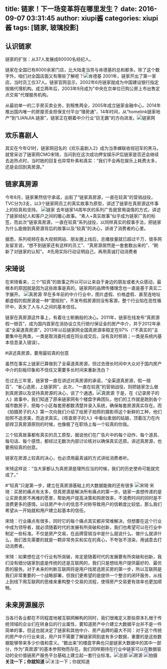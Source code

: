 title: 链家！下一场变革将在哪里发生？
date: 2016-09-07 03:31:45
author: xiupi酱
categories: xiupi酱
tags: [链家, 玻璃投影]
---
## 认识链家

链家的扩张：从37人发展成80000名经纪人。

链家在全国已有8000余家门店，比大陆麦当劳与肯德基的总和都多。除了这个数字外，咱们对全国店面又有哪些了解呢？![肯德基][1]
2001年，链家开出了第一家店，当时员工仅37人。链家官网显示，2002年6月链家就成为中国建设银行指定按揭代理机构。成立两年后，2003年9月成为"中央在京单位已购公房上市出售定点交易"代理服务机构。

从最初单一的二手房买卖业务，到租售两全，2005年成立链家金融中心，2014年推出国内唯一的房屋资金担保支付平台“理房通”，14年时间，从“homelink链家地产”到“LIANJIA.链家”，链家正在朝着中介行业“巨无霸”的方向进发。![链家网][2]
## 欢乐喜剧人
其实在今年Q1时，链家网冠名的《欢乐喜剧人2》成为当季蝉联收视冠军的黑马，就曾采访了链家网CMO宋琦，当问到在这次成功押宝娱乐IP后链家是否还会继续去追热点时，当时她的回复也异常朴素和真实：“我们不会再在娱乐上耗费太多，还是会回到真房源。”
## 链家真房源
今年8月，链家果然信守承诺，出街了“链家真房源，一直在较真”的营销战役，TVC分为3支，以3个链家网员工的真实故事为原型，讲述了链家在真房源这件事上的较真和坚持。
![链家][3]
去年链家14周年庆的系列广告就曾用温情的方式，讲述了链家经纪人和客户之间的暖心故事。“素人+真实故事”似乎成为链家广告的标签，而此次“链家真房源，一直在较真”系列战役，以同样真实的叙事手法，把链家为什么能做到真房源背后的故事以及“较真”的决心，讲进了消费者的心里。

据悉，系列视频在各大视频网站、朋友圈上线后，总播放量就已超过千万，很多网友留言说，“想不到链家还有这样的员工”、“真房源居然是一套套数出来的”、“刷新了对链家的认知”。
#先用实际行动证明自己，再用真诚打动消费者
## 宋琦说

在宋琦看来，三个“较真”的故事之所以可以让来自于身边的朋友或者大众感动，最根本的原因就是因为这些故事是真的，链家网的品牌传播理念也一直是基于真实二字展开。 
![真房源][4]
早在多年前的中介行业中，图片虚假、价格虚假、甚至连地址都虚假的假房源是一种“潜规则”，不发布假房源则没有客源，整个行业陷在恶性循环中，丢失了人与人之间的基本信任。

链家在真房源这件事上，有着壮士断腕般的决心。2011年，链家在线发布“真房源假一赔百”，成为国内首家在消协设立先行赔付保证金的房产中介，并于2012年承诺“全渠道真房源”，2013年以后链家网全国真房源率稳定在97%（“不真实的”主要集中在两类，一类是取消委托或在同业成交后，没有及时核销；一类是系统内基本信息录入错误）。

#讲述真房源，要用最较真的创意

虽然在事实上链家已算做到了全渠道真房源，但过去很长时间中大众对于国内房产中介的刻板印象和不信任又需要多长时间来重新洗白？

在过去三年里，链家曾一直在讲述对真房源的承诺，“全渠道真房源，假一赔百”、“省心选房，上链家网”，此次，“一直在较真”的营销战役，则把链家怎么做到真房源以及坚持真房源的决心，说了个通透。![真房源][5]
于是，在《记录房子的人》故事中，我们知道了原来链家网有个楼盘字典团队，他们的工作就是跑到各个城市数房子，把每个小区每套房都数清楚并录入系统，确保每套房源真实存在。而《拍摄房子的人》第一次向我们介绍了给房子拍照的摄影师这个新鲜的工种，他们拍照不追求美，而追求真实。《核查房子的人》中看似柔弱的姑娘，顶着压力在内部捍卫真房源原则的时候，也像极了在职场上每一个较真的你我。

三个较真故事都有真实的员工原型，据说他们在广告片中的每个动作、每个道具、每句话、每个感悟，都经过无数次内部讨论核对以确保真实还原。讲述真房源，也要用较真的创意。

链家在房源上较真的决心，也必须用最真诚的方式讲给消费者听。

宋琦这样说：“当大家都认为真房源是理所应当的时候，我们的历史使命可能就完成了。”

#“较真”只是第一步，建立在真房源基础上的大数据能做的还有很多
![宋琦][6]
宋琦：买房的痛点有太多，但真房源是解决所有痛点的第一步。链家一直想传递的是让买房卖房不再难的愿景，帮助用户提高决策和购房效率，不浪费时间的同时是不浪费更多的感情。以往房产中介的信息不对称导致用户的信赖度比较低，那么我们希望从一开始就和用户建立起基本的信任。

宋琦：行业痛点有很多，同时它的每个痛点其实都非常难解决，但想要在这个行业中成为领导者，就必须随着时代的发展有所突破和创新，我们也希望可以在行业中制定一些标准。不仅是房产交易，在品牌营销当中是什么就说什么、做什么就讲什么，我们首先需要的就是一颗非常务实和实在的真心，不夸张不渲染，用诚意去打动消费者。

宋琦：如果想在这个行业有所突破，肯定是随着时代的发展要有所突破和创新，我们没有细分链家到底是传统的还是互联网的，我们只是想给用户提供最好的、最优质的服务。对于未来的判断互联网将是用户找房选房买房的第一步，所以互联网是我们非常重要的一个战略部署，但我们更希望的是提供一个整合的闭环服务，从线上到线下用互联网的思维来重构整个交易的流程，使得房产交易更有效率也更加顺畅。
## 未来房源展示

当各行各业都在不同程度地被互联网解构的同时，我们很难定义那些原本扎根于传统领域的企业们在转身后的行业属性，要知道房产中介建立大数据平台并不是一件简单的事，但这也就决定了链家和其他中介、房产品牌的最大不同：对于这个传统的房产中介行业来说，用户并不需要了解链家网到底有多少数据，重要的是这些数据能够带来多少价值和意义。“数出来”的楼盘字典也只是链家大数据中的其中一部分，作为“真房源”的基本参照物而存在。我们同样期待在行业中链家可以在数据驱动的全价值链房产服务平台基础上建立起一套行业标准。![总部][7]
![房源][8]
![拍摄][9]
**关注一下；你就知道**
![关注一下；你就知道][10]


  [1]: http://od3jhy35s.bkt.clouddn.com/kfc.jpg
  [2]: http://od3jhy35s.bkt.clouddn.com/sljw.jpg
  [3]: http://od3jhy35s.bkt.clouddn.com/lianjia.jpg
  [4]: http://od3jhy35s.bkt.clouddn.com/lpcd.jpg
  [5]: http://od3jhy35s.bkt.clouddn.com/dhhs.jpg
  [6]: http://od3jhy35s.bkt.clouddn.com/sq.jpg
  [7]: http://od3jhy35s.bkt.clouddn.com/fb.jpg
  [8]: http://od3jhy35s.bkt.clouddn.com/fy.jpg
  [9]: http://od3jhy35s.bkt.clouddn.com/paizhao.jpg
  [10]: http://od3jhy35s.bkt.clouddn.com/ewm.jpg